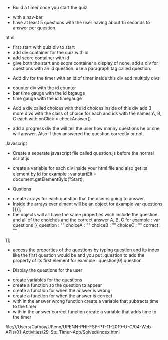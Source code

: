  * Build a timer once you start the quiz.
 - with a nav-bar 
 - have at least 5 questions with the user having about 15 seconds to answer per question. 


html 

- first start with quiz div to start 
- add div container for the quiz with id
- add score container with id
- give both the start and score container a display of none.
add a div for questions with an id question. use a paragraph tag called question.

* Add div for the timer with an id of timer inside this div add multiply divs:
- counter div with the id counter
- bar time gauge with the id btgauge
- time gauge with the id timegauge

* Add a div called choices with the id choices
inside of this div add 3 more divs with the class of choice for each and ids with the names A, B, C each with onClick = checkAnswer() 

- add a progress div the will tell the user how manny questions he or she will answer. Also if they answered the question correctly or not. 

Javascript 

* Create a seperate javascript file called question.js before the normal script.js

- create a variable for each div inside your html file and also get its element by id for example : var startElt = document.getElementById("Start); 

* Qustions
- create arrays for each question that the user is going to answer.
-  Inside the arrays ever elment will be an object for example var questions [{}];
- the objects will all have the same properties wich include the question and all of the choiches and the correct answer A, B, C for example : var questions [{
    question : ""
    choiceA : ""
    choiceB : ""
    choiceC : ""
    correct : ""


}];
- access the properties of the questions by typing question and its index like the first question would be and you put .question to add the property of its first element for example : question[0].question 


* Display the questions for the user
- create variables for the questions 
-  create a function so the question to appear 
- create a function for when the answer is wrong 
- create a function for when the answer is correct
- with in the answer wrong function create a variable that subtracts time to the      timer    
- with in the answer correct function create a variable that adds time to the timer








file:///Users/Catboy/UPenn/UPENN-PHI-FSF-PT-11-2019-U-C/04-Web-APIs/01-Activities/29-Stu_Timer-App/Solved/index.html

 


